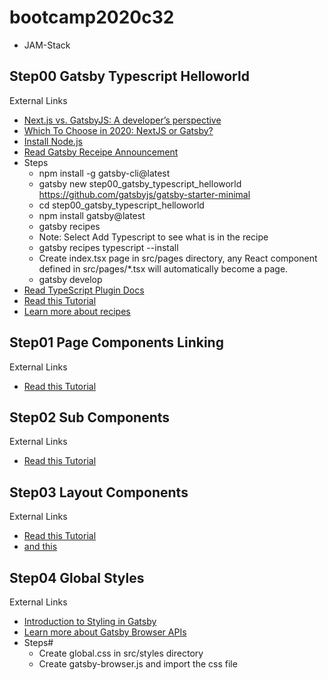 # bootcamp2020c32
- JAM-Stack

## Step00 Gatsby Typescript Helloworld
External Links
- [Next.js vs. GatsbyJS: A developer’s perspective](https://blog.logrocket.com/next-js-vs-gatsbyjs-a-developers-perspective/)
- [Which To Choose in 2020: NextJS or Gatsby?](https://medium.com/frontend-digest/which-to-choose-in-2020-nextjs-vs-gatsby-1aa7ca279d8a)
- [Install Node.js](https://nodejs.org/en/download/)
- [Read Gatsby Receipe Announcement](https://www.gatsbyjs.org/blog/2020-04-15-announcing-gatsby-recipes/)
- Steps
  - npm install -g gatsby-cli@latest
  - gatsby new step00_gatsby_typescript_helloworld  https://github.com/gatsbyjs/gatsby-starter-minimal
  - cd step00_gatsby_typescript_helloworld
  - npm install gatsby@latest
  - gatsby recipes
  - Note: Select Add Typescript to see what is in the recipe
  - gatsby recipes typescript --install
  - Create index.tsx page in src/pages directory, any React component defined in src/pages/*.tsx will automatically become a page.
  - gatsby develop
- [Read TypeScript Plugin Docs](https://www.gatsbyjs.org/packages/gatsby-plugin-typescript/)
- [Read this Tutorial](https://www.gatsbyjs.org/tutorial/part-one/)
- [Learn more about recipes](https://www.gatsbyjs.org/docs/recipes/)

## Step01 Page Components Linking
External Links
- [Read this Tutorial](https://www.gatsbyjs.com/docs/tutorial/part-one/)

## Step02 Sub Components
External Links
- [Read this Tutorial](https://www.gatsbyjs.com/docs/tutorial/part-one/)

## Step03 Layout Components
External Links
- [Read this Tutorial](https://www.gatsbyjs.com/docs/tutorial/part-one/)
- [and this](https://www.gatsbyjs.com/docs/how-to/routing/layout-components/)

## Step04 Global Styles
External Links
- [Introduction to Styling in Gatsby](https://www.gatsbyjs.com/docs/tutorial/part-two/)
- [Learn more about Gatsby Browser APIs](https://www.gatsbyjs.com/docs/reference/config-files/gatsby-browser/)
- Steps#
  - Create global.css in src/styles directory
  - Create gatsby-browser.js and import the css file
